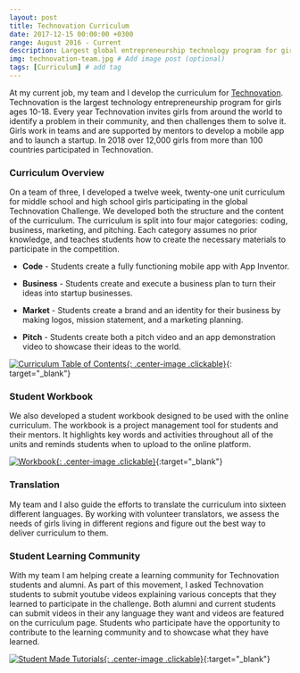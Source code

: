 ```yaml
---
layout: post
title: Technovation Curriculum
date: 2017-12-15 00:00:00 +0300
range: August 2016 - Current
description: Largest global entrepreneurship technology program for girls
img: technovation-team.jpg # Add image post (optional)
tags: [Curriculum] # add tag
---
```


At my current job, my team and I develop the curriculum for [Technovation](http://technovationchallenge.org/). Technovation is the largest technology entrepreneurship program for girls ages 10-18. Every year Technovation invites girls from around the world to identify a problem in their community, and then challenges them to solve it. Girls work in teams and are supported by mentors to develop a mobile app and to launch a startup. In 2018 over 12,000 girls from more than 100 countries participated in Technovation.

### Curriculum Overview

On a team of three, I developed a twelve week, twenty-one unit curriculum for middle school and high school girls participating in the global Technovation Challenge. We developed both the structure and the content of the curriculum. The curriculum is split into four major categories: coding, business, marketing, and pitching. Each category assumes no prior knowledge, and teaches students how to create the necessary materials to participate in the competition.

* **Code** - Students create a fully functioning mobile app with App Inventor.

* **Business** - Students create and execute a business plan to turn their ideas into startup businesses.

* **Market** - Students create a brand and an identity for their business by making logos, mission statement, and a marketing planning.

* **Pitch** - Students create both a pitch video and an app demonstration video to showcase their ideas to the world.

[![Curriculum Table of Contents]({{site.baseurl}}/assets/img/technovation-overview-short.png){: .center-image .clickable}](http://technovationchallenge.org/curriculum-intro/registered){: target="_blank"}

###  Student Workbook

We also developed a student workbook designed to be used with the online curriculum. The workbook is a project management tool for students and their mentors. It highlights key words and activities throughout all of the units and reminds students when to upload to the online platform.

[![Workbook]({{site.baseurl}}/assets/img/technovation-workbook.jpg){: .center-image .clickable}](https://docs.google.com/document/d/1GZCx1WmMKrBncFOribsSR8gfStURr8rU5cRFE5Yilbk/edit){:target="_blank"}

### Translation
My team and I also guide the efforts to translate the curriculum into sixteen different languages. By working with volunteer translators, we assess the needs of girls living in different regions and figure out the best way to deliver curriculum to them.

### Student Learning Community
With my team I am helping create a learning community for Technovation students and alumni. As part of this movement, I asked Technovation students to submit youtube videos explaining various concepts that they learned to participate in the challenge. Both alumni and current students can submit videos in their any language they want and videos are featured on the curriculum page. Students who participate have the opportunity to contribute to the learning community and to showcase what they have learned.

[![Student Made Tutorials]({{site.baseurl}}/assets/img/student-videos.png){: .center-image .clickable}](https://www.youtube.com/playlist?list=PLcFCpaYLqF2zsXSroI4drtbvZdC5kJ6-K){:target="_blank"}
